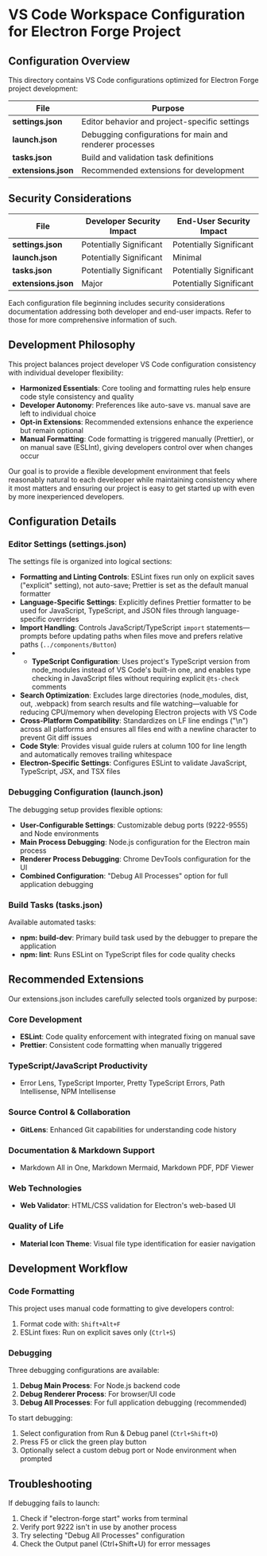 # VS Code Workspace Configuration for Electron Forge Project

## Configuration Overview

This directory contains VS Code configurations optimized for Electron Forge project development:

| File                | Purpose                                                  |
| ------------------- | -------------------------------------------------------- |
| **settings.json**   | Editor behavior and project-specific settings            |
| **launch.json**     | Debugging configurations for main and renderer processes |
| **tasks.json**      | Build and validation task definitions                    |
| **extensions.json** | Recommended extensions for development                   |

## Security Considerations

| File                | Developer Security Impact | End-User Security Impact |
| ------------------- | ------------------------- | ------------------------ |
| **settings.json**   | Potentially Significant   | Potentially Significant  |
| **launch.json**     | Potentially Significant   | Minimal                  |
| **tasks.json**      | Potentially Significant   | Potentially Significant  |
| **extensions.json** | Major                     | Potentially Significant  |

Each configuration file beginning includes security considerations documentation addressing both developer and end-user impacts. Refer to those for more comprehensive information of such.

## Development Philosophy

This project balances project developer VS Code configuration consistency with individual developer flexibility:

- **Harmonized Essentials**: Core tooling and formatting rules help ensure code style consistency and quality
- **Developer Autonomy**: Preferences like auto-save vs. manual save are left to individual choice
- **Opt-in Extensions**: Recommended extensions enhance the experience but remain optional
- **Manual Formatting**: Code formatting is triggered manually (Prettier), or on manual save (ESLInt), giving developers control over when changes occur

Our goal is to provide a flexible development environment that feels reasonably natural to each develeoper while maintaining consistency where it most matters and ensuring our project is easy to get started up with even by more inexperienced developers.

## Configuration Details

### Editor Settings (settings.json)

The settings file is organized into logical sections:

- **Formatting and Linting Controls**: ESLint fixes run only on explicit saves ("explicit" setting), not auto-save; Prettier is set as the default manual formatter
- **Language-Specific Settings**: Explicitly defines Prettier formatter to be used for JavaScript, TypeScript, and JSON files through language-specific overrides
- **Import Handling**: Controls JavaScript/TypeScript `import` statements—prompts before updating paths when files move and prefers relative paths (`../components/Button`)
- - **TypeScript Configuration**: Uses project's TypeScript version from node_modules instead of VS Code's built-in one, and enables type checking in JavaScript files without requiring explicit `@ts-check` comments
- **Search Optimization**: Excludes large directories (node_modules, dist, out, .webpack) from search results and file watching—valuable for reducing CPU/memory when developing Electron projects with VS Code
- **Cross-Platform Compatibility**: Standardizes on LF line endings ("\n") across all platforms and ensures all files end with a newline character to prevent Git diff issues
- **Code Style**: Provides visual guide rulers at column 100 for line length and automatically removes trailing whitespace
- **Electron-Specific Settings**: Configures ESLint to validate JavaScript, TypeScript, JSX, and TSX files

### Debugging Configuration (launch.json)

The debugging setup provides flexible options:

- **User-Configurable Settings**: Customizable debug ports (9222-9555) and Node environments
- **Main Process Debugging**: Node.js configuration for the Electron main process
- **Renderer Process Debugging**: Chrome DevTools configuration for the UI
- **Combined Configuration**: "Debug All Processes" option for full application debugging

### Build Tasks (tasks.json)

Available automated tasks:

- **npm: build-dev**: Primary build task used by the debugger to prepare the application
- **npm: lint**: Runs ESLint on TypeScript files for code quality checks

## Recommended Extensions

Our extensions.json includes carefully selected tools organized by purpose:

### Core Development

- **ESLint**: Code quality enforcement with integrated fixing on manual save
- **Prettier**: Consistent code formatting when manually triggered

### TypeScript/JavaScript Productivity

- Error Lens, TypeScript Importer, Pretty TypeScript Errors, Path Intellisense, NPM Intellisense

### Source Control & Collaboration

- **GitLens**: Enhanced Git capabilities for understanding code history

### Documentation & Markdown Support

- Markdown All in One, Markdown Mermaid, Markdown PDF, PDF Viewer

### Web Technologies

- **Web Validator**: HTML/CSS validation for Electron's web-based UI

### Quality of Life

- **Material Icon Theme**: Visual file type identification for easier navigation

## Development Workflow

### Code Formatting

This project uses manual code formatting to give developers control:

1. Format code with: `Shift+Alt+F`
2. ESLint fixes: Run on explicit saves only (`Ctrl+S`)

### Debugging

Three debugging configurations are available:

1. **Debug Main Process**: For Node.js backend code
2. **Debug Renderer Process**: For browser/UI code
3. **Debug All Processes**: For full application debugging (recommended)

To start debugging:

1. Select configuration from Run & Debug panel (`Ctrl+Shift+D`)
2. Press F5 or click the green play button
3. Optionally select a custom debug port or Node environment when prompted

## Troubleshooting

If debugging fails to launch:

1. Check if "electron-forge start" works from terminal
2. Verify port 9222 isn't in use by another process
3. Try selecting "Debug All Processes" configuration
4. Check the Output panel (Ctrl+Shift+U) for error messages
